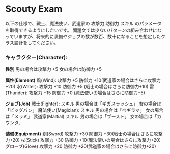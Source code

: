 # Scouty Exam

以下の仕様で、戦士、魔法使い、武道家の
攻撃力 防御力 スキル のパラメータを取得できるようにしたいです。
問題文では少ないパターンの組み合わせになっていますが、将来的に装備やジョブの数が数百、数十になることを想定したクラス設計をしてください。

### キャラクター(Character):
**性別**
男の場合は攻撃力 +5
女の場合は防御力 +5 

**属性(Element)**
風(Wind):
  攻撃力 +5
  防御力 +10(武道家の場合はさらに攻撃力+20) 
水(Water):
  攻撃力 +10
  防御力 +5 (戦士の場合はさらに防御力+10)
雷(Thunder):
  攻撃力 +15
  防御力 +0 (魔法使いの場合はさらに防御力+5)

**ジョブ(Job)**
戦士(Fighter):
  スキル
    男の場合は「ギガスラッシュ」
    女の場合は「ビッグバン」
魔法使い(Magician):
  スキル
    男の場合は「ベギラマ」
    女の場合は「メラミ」
武道家(Martial) 
  スキル
    男の場合は「ブースト」
    女の場合は「カウンタ」 

**装備(Equipment)**
剣(Sword) 攻撃力 +30 防御力 +30(戦士の場合はさらに攻撃力+20)
杖(Stick) 攻撃力 +30 防御力 +10(魔法使いの場合はさらに攻撃力+20)
グローブ(Glove) 攻撃力 +20 防御力 +20(武道家の場合はさらに防御力+20)

